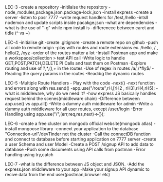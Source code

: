 LEC-3
-create a repository
-initilaise the repository
-node_modules,package.json,package-lock.json
-install express
-create a server
-listen to posr 7777
-write request handlers for /test,/hello
-intsll nodemon and update scripts inside     pacakge.json
-what are dependencies
-what is the use of "-g" while npm install is
-differenece between caret and tidle (^ vs ~)

LEC-4
-initialise git
-create .gitignore
-create a remote repo on github
-push all code to remote origin
-play with routes and route extensions ex. /hello, / , hello/2, /xyz
-order of the routes matter a lot
-Install Postman app and make a workspace/collection > test API call
-Write logic to handle GET,POST,PATCH,DELETE PI Calls and test them on Postman
-Explore routing and use of ?,*,(),+ in the routes
-Use of regex in routes /a/,/*fly$/
-Reading the query params in the routes
-Readibg the dynamic routes

LEC-5
-Multiple Route Handlers - Play with the code
-next()
-next function and errors along with res.send()
-app.use("/route",rH,[rH2 , rH3],rH4,rH5);
-what is middleware, why do we need it?
-how express JS basically handles request behind the scenes(middleware chain)
-Difference between app.use() vs app.all()
-Write a dummy auth middleware for admin
-Write a dummy auth middleware for all user routes, except /user/login
-Error Handling using  app.use("/",(err,req,res,next)=>{});

LEC-6
-create a free cluster on mongodb official website(mongodb atlas)
-install mongoose library
-connext your application to the database "Connection-url"/devTinder not the cluster
-Call the connectDB function and connect to database before starting application on 7777 server
-create a user Schema and user Model
-Create a POST /signup API to add data to database
-Push some documents using API calls from postman
-Error handling using try,catch

LEC-7
-what is the difference between JS object and JSON.
-Add the express.json middleware to your app
-Make your signup API dynamic to recive data from  the end user(postman,browser etc)